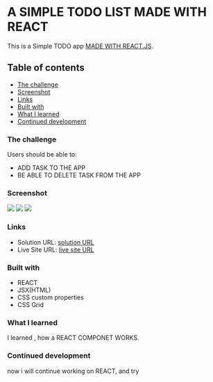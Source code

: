 # A SIMPLE TODO LIST MADE WITH REACT

This is a Simple TODO app [MADE WITH REACT.JS](https://reactjs.org/).

## Table of contents

- [The challenge](#the-challenge)
- [Screenshot](#screenshot)
- [Links](#links)
- [Built with](#built-with)
- [What I learned](#what-i-learned)
- [Continued development](#continued-development)

### The challenge

Users should be able to:

- ADD TASK TO THE APP
- BE ABLE TO DELETE TASK FROM THE APP

### Screenshot

![](./src/IMAGESSS1.png)
![](./src/IMAGESSS2.png)
![](./src/IMAGESSS3.png)

### Links

- Solution URL: [solution URL](https://github.com/Iammayank18/ToDo)
- Live Site URL: [live site URL](https://todo-five-xi.vercel.app)

### Built with

- REACT
- JSX(HTML)
- CSS custom properties
- CSS Grid

### What I learned

I learned , how a REACT COMPONET WORKS.

### Continued development

now i will continue working on REACT, and try
